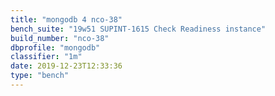 ```yaml
---
title: "mongodb 4 nco-38"
bench_suite: "19w51 SUPINT-1615 Check Readiness instance"
build_number: "nco-38"
dbprofile: "mongodb"
classifier: "1m"
date: 2019-12-23T12:33:36
type: "bench"
---
```


